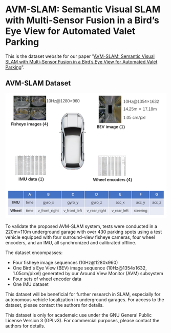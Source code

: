   # AVM-SLAM: Semantic Visual SLAM with Multi-Sensor Fusion in a Bird’s Eye View for Automated Valet Parking

This is the dataset website for our paper "[AVM-SLAM: Semantic Visual SLAM with Multi-Sensor Fusion in a Bird’s Eye View for Automated Valet Parking](https://arxiv.org/abs/2309.08180)".


## AVM-SLAM Dataset

![Dateset Infomation](img/information.png)

To validate the proposed AVM-SLAM system, tests were conducted in a 220m×110m underground garage with over 430 parking spots using a test vehicle equipped with four surround-view fisheye cameras, four wheel encoders, and an IMU, all synchronized and calibrated offline.

The dataset encompasses:
- Four fisheye image sequences (10Hz@1280x960)
- One Bird's Eye View (BEV) image sequence (10Hz@1354x1632, 1.05cm/pixel) generated by our Around View Monitor (AVM) subsystem
- Four sets of wheel encoder data
- One IMU dataset

This dataset will be beneficial for further research in SLAM, especially for autonomous vehicle localization in underground garages. For access to the dataset, please contact the authors for details.

This dataset is only for academeic use under the GNU General Public License Version 3 (GPLv3). For commercial purposes, please contact the authors for details.

